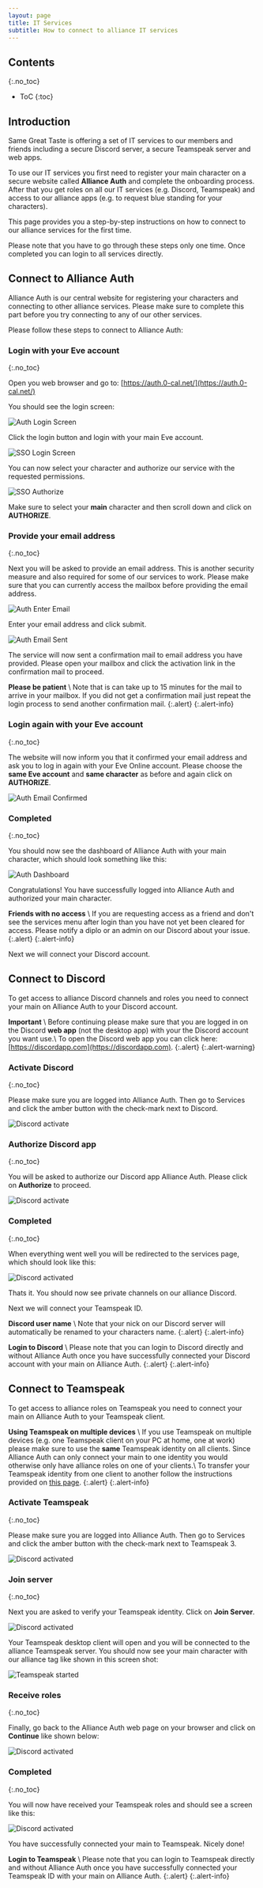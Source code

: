 ```yaml
---
layout: page
title: IT Services
subtitle: How to connect to alliance IT services
---
```


## Contents
{:.no_toc}

- ToC
{:toc}

## Introduction

Same Great Taste is offering a set of IT services to our members and friends including a secure Discord server, a secure Teamspeak server and web apps.

To use our IT services you first need to register your main character on a secure website called **Alliance Auth** and complete the onboarding process. After that you get roles on all our IT services (e.g. Discord, Teamspeak) and access to our alliance apps (e.g. to request blue standing for your characters).

This page provides you a step-by-step instructions on how to connect to our alliance services for the first time.

Please note that you have to go through these steps only one time. Once completed you can login to all services directly.

## Connect to Alliance Auth

Alliance Auth is our central website for registering your characters and connecting to other alliance services. Please make sure to complete this part before you try connecting to any of our other services.

Please follow these steps to connect to Alliance Auth:

### Login with your Eve account
{:.no_toc}

Open you web browser and go to: [https://auth.0-cal.net/](https://auth.0-cal.net/)

You should see the login screen:

![Auth Login Screen](/img/auth01.jpg)

Click the login button and login with your main Eve account.

![SSO Login Screen](/img/auth02.jpg)

You can now select your character and authorize our service with the requested permissions.

![SSO Authorize](/img/auth03.jpg)

Make sure to select your **main** character and then scroll down and click on **AUTHORIZE**.

### Provide your email address
{:.no_toc}

Next you will be asked to provide an email address. This is another security measure and also required for some of our services to work. Please make sure that you can currently access the mailbox before providing the email address.

![Auth Enter Email](/img/auth04.jpg)

Enter your email address and click submit.

![Auth Email Sent](/img/auth04.jpg)

The service will now sent a confirmation mail to email address you have provided. Please open your mailbox and click the activation link in the confirmation mail to proceed.

**Please be patient** \\
Note that is can take up to 15 minutes for the mail to arrive in your mailbox. If you did not get a confirmation mail just repeat the login process to send another confirmation mail.
{:.alert}
{:.alert-info}

### Login again with your Eve account
{:.no_toc}

The website will now inform you that it confirmed your email address and ask you to log in again with your Eve Online account. Please choose the **same Eve account** and **same character** as before and again click on **AUTHORIZE**.

![Auth Email Confirmed](/img/auth06.jpg)

### Completed
{:.no_toc}

You should now see the dashboard of Alliance Auth with your main character, which should look something like this:

![Auth Dashboard](/img/auth07.png)

Congratulations! You have successfully logged into Alliance Auth and authorized your main character.

**Friends with no access** \\
If you are requesting access as a friend and don't see the services menu after login than you have not yet been cleared for access. Please notify a diplo or an admin on our Discord about your issue.
{:.alert}
{:.alert-info}

Next we will connect your Discord account.

## Connect to Discord

To get access to alliance Discord channels and roles you need to connect your main on Alliance Auth to your Discord account.

**Important** \\
Before continuing please make sure that you are logged in on the Discord **web app** (not the desktop app) with your the Discord account you want use.\\
To open the Discord web app you can click here: [https://discordapp.com](https://discordapp.com).
{:.alert}
{:.alert-warning}

### Activate Discord
{:.no_toc}

Please make sure you are logged into Alliance Auth. Then go to Services and click the amber button with the check-mark next to Discord.

![Discord activate](/img/discord01.png)

### Authorize Discord app
{:.no_toc}

You will be asked to authorize our Discord app Alliance Auth. Please click on **Authorize** to proceed.

![Discord activate](/img/discord02.png)

### Completed
{:.no_toc}

When everything went well you will be redirected to the services page, which should look like this:

![Discord activated](/img/discord03.png)

Thats it. You should now see private channels on our alliance Discord.

Next we will connect your Teamspeak ID.

**Discord user name** \\
Note that your nick on our Discord server will automatically be renamed to your characters name.
{:.alert}
{:.alert-info}

**Login to Discord** \\
Please note that you can login to Discord directly and without Alliance Auth once you have successfully connected your Discord account with your main on Alliance Auth.
{:.alert}
{:.alert-info}

## Connect to Teamspeak

To get access to alliance roles on Teamspeak you need to connect your main on Alliance Auth to your Teamspeak client.

**Using Teamspeak on multiple devices** \\
If you use Teamspeak on multiple devices (e.g. one Teamspeak client on your PC at home, one at work) please make sure to use the **same** Teamspeak identity on all clients. Since Alliance Auth can only connect your main to one identity you would otherwise only have alliance roles on one of your clients.\\
To transfer your Teamspeak identity from one client to another follow the instructions provided on [this page](https://tserverhq.com/clients/knowledgebase/89/How-do-I-transfer-my-TeamSpeak-3-Identity-to-another-computer.html).
{:.alert}
{:.alert-info}

### Activate Teamspeak
{:.no_toc}

Please make sure you are logged into Alliance Auth. Then go to Services and click the amber button with the check-mark next to Teamspeak 3.

![Discord activated](/img/teamspeak01.png)

### Join server
{:.no_toc}

Next you are asked to verify your Teamspeak identity. Click on **Join Server**.

![Discord activated](/img/teamspeak02.png)

Your Teamspeak desktop client will open and you will be connected to the alliance Teamspeak server. You should now see your main character with our alliance tag like shown in this screen shot:

![Teamspeak started](/img/teamspeak03.png)

### Receive roles
{:.no_toc}

Finally, go back to the Alliance Auth web page on your browser and click on **Continue** like shown below:

![Discord activated](/img/teamspeak04.png)

### Completed
{:.no_toc}

You will now have received your Teamspeak roles and should see a screen like this:

![Discord activated](/img/teamspeak05.png)

You have successfully connected your main to Teamspeak. Nicely done!

**Login to Teamspeak** \\
Please note that you can login to Teamspeak directly and without Alliance Auth once you have successfully connected your Teamspeak ID with your main on Alliance Auth.
{:.alert}
{:.alert-info}
